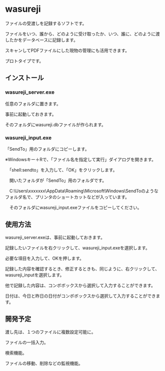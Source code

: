 # wasureji

ファイルの受渡しを記録するソフトです。

ファイルをいつ、誰から、どのように受け取ったか、いつ、誰に、どのように渡したかをデータベースに記録します。

スキャンしてPDFファイルにした現物の管理にも活用できます。

プロトタイプです。

## インストール

### wasureji_server.exe

任意のフォルダに置きます。

事前に起動しておきます。

そのフォルダにwasureji.dbファイルが作られます。

### wasureji_input.exe

「SendTo」用のフォルダにコピーします。

※Windowsキー＋Rで、「ファイル名を指定して実行」ダイアログを開きます。

　「shell:sendto」を入力して、「OK」をクリックします。

　開いたフォルダが「SendTo」用のフォルダです。

　C:\Users\xxxxxxx\AppData\Roaming\Microsoft\Windows\SendToのようなフォルダ名で、プリンタのショートカットなどが入っています。

　そのフォルダにwasureji_input.exeファイルをコピーしてください。

## 使用方法

wasureji_server.exeは、事前に起動しておきます。

記録したいファイルを右クリックして、wasureji_input.exeを選択します。

必要な項目を入力して、OKを押します。

記録した内容を確認するとき、修正するときも、同じように、右クリックして、wasureji_inputを選択します。

他で記録した内容は、コンボボックスから選択して入力することができます。

日付は、今日と昨日の日付がコンボボックスから選択して入力することができます。

## 開発予定

渡し先は、１つのファイルに複数設定可能に。

ファイルの一括入力。

検索機能。

ファイルの移動、削除などの監視機能。

